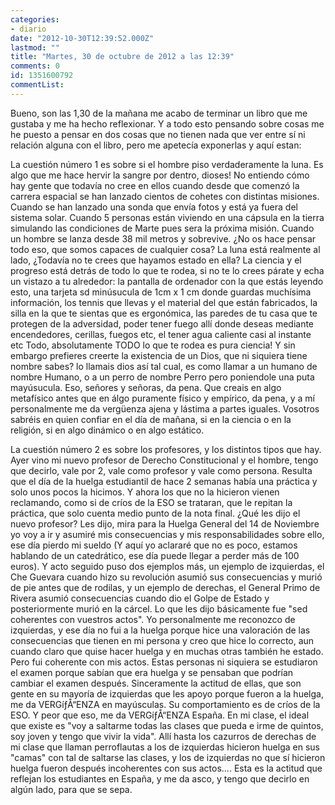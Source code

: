 ```yaml
---
categories:
- diario
date: "2012-10-30T12:39:52.000Z"
lastmod: ""
title: "Martes, 30 de octubre de 2012 a las 12:39"
comments: 0
id: 1351600792
commentList:
---
```


Bueno, son las 1,30 de la mañana me acabo de terminar un libro que me gustaba y me ha hecho reflexionar. Y a todo esto pensando sobre cosas me he puesto a pensar en dos cosas que no tienen nada que ver entre sí ni relación alguna con el libro, pero me apetecía exponerlas y aquí estan:  
  
La cuestión número 1 es sobre si el hombre piso verdaderamente la luna. Es algo que me hace hervir la sangre por dentro, dioses! No entiendo cómo hay gente que todavía no cree en ellos cuando desde que comenzó la carrera espacial se han lanzado cientos de cohetes con distintas misiones. Cuando se han lanzado una sonda que envía fotos y está ya fuera del sistema solar. Cuando 5 personas están viviendo en una cápsula en la tierra simulando las condiciones de Marte pues sera la próxima misión. Cuando un hombre se lanza desde 38 mil metros y sobrevive. ¿No os hace pensar todo eso, que somos capaces de cualquier cosa? La luna está realmente al lado, ¿Todavía no te crees que hayamos estado en ella? La ciencia y el progreso está detrás de todo lo que te rodea, si no te lo crees párate y echa un vistazo a tu alrededor: la pantalla de ordenador con la que estás leyendo esto, una tarjeta sd minúsucula de 1cm x 1 cm donde guardas muchísima información, los tennis que llevas y el material del que están fabricados, la silla en la que te sientas que es ergonómica, las paredes de tu casa que te protegen de la adversidad, poder tener fuego allí donde deseas mediante encendedores, cerillas, fuegos etc, el tener agua caliente casi al instante etc Todo, absolutamente TODO lo que te rodea es pura ciencia! Y sin embargo prefieres creerte la existencia de un Dios, que ni siquiera tiene nombre sabes? lo llamais dios así tal cual, es como llamar a un humano de nombre Humano, o a un perro de nombre Perro pero poniendole una puta mayúsucula. Eso, señores y señoras, da pena. Que creais en algo metafísico antes que en álgo puramente físico y empírico, da pena, y a mí personalmente me da vergüenza ajena y lástima a partes iguales. Vosotros sabréis en quien confiar en el día de mañana, si en la ciencia o en la religión, si en algo dinámico o en algo estático.  
  
La cuestión número 2 es sobre los profesores, y los distintos tipos que hay. Ayer vino mi nuevo profesor de Derecho Constitucional y el hombre, tengo que decirlo, vale por 2, vale como profesor y vale como persona. Resulta que el día de la huelga estudiantil de hace 2 semanas había una práctica y solo unos pocos la hicimos. Y ahora los que no la hicieron vienen reclamando, como si de críos de la ESO se trataran, que le repitan la práctica, que solo cuenta medio punto de la nota final. ¿Qué les dijo el nuevo profesor? Les dijo, mira para la Huelga General del 14 de Noviembre yo voy a ir y asumiré mis consecuencias y mis responsabilidades sobre ello, ese día pierdo mi sueldo (Y aquí yo aclararé que no es poco, estamos hablando de un catedrático, ese día puede llegar a perder más de 100 euros). Y acto seguido puso dos ejemplos más, un ejemplo de izquierdas, el Che Guevara cuando hizo su revolución asumió sus consecuencias y murió de pie antes que de rodilas, y un ejemplo de derechas, el General Primo de Rivera asumió consecuencias cuando dio el Golpe de Estado y posteriormente murió en la cárcel. Lo que les dijo básicamente fue "sed coherentes con vuestros actos". Yo personalmente me reconozco de izquierdas, y ese día no fui a la huelga porque hice una valoración de las consecuencias que tienen en mi persona y creo que hice lo correcto, aun cuando claro que quise hacer huelga y en muchas otras también he estado. Pero fui coherente con mis actos. Estas personas ni siquiera se estudiaron el examen porque sabían que era huelga y se pensaban que podrían cambiar el examen después. Sinceramente la actitud de ellas, que son gente en su mayoría de izquierdas que les apoyo porque fueron a la huelga, me da VERGíƒÅ“ENZA en mayúsculas. Su comportamiento es de críos de la ESO. Y peor que eso, me da VERGíƒÅ“ENZA España. En mi clase, el ideal que existe es "voy a saltarme todas las clases que pueda e irme de quintos, soy joven y tengo que vivir la vida". Allí hasta los cazurros de derechas de mi clase que llaman perroflautas a los de izquierdas hicieron huelga en sus "camas" con tal de saltarse las clases, y los de izquierdas no que sí hicieron huelga fueron después incoherentes con sus actos.... Esta es la actitud que reflejan los estudiantes en España, y me da asco, y tengo que decirlo en algún lado, para que se sepa.